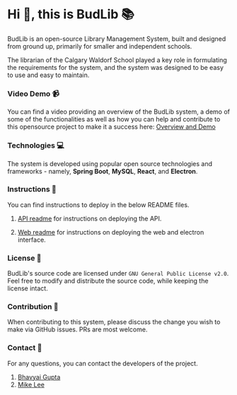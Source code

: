 # Hi :wave:, this is BudLib :books:

BudLib is an open-source Library Management System, built and designed from ground up, primarily for smaller and independent schools.

The librarian of the Calgary Waldorf School played a key role in formulating the requirements for the system, and the system was designed to be easy to use and easy to maintain.

### Video Demo 📹
You can find a video providing an overview of the BudLib system, a demo of some of the functionalities as well as how you can help and contribute to this opensource project to make it a success here:
[Overview and Demo](https://youtu.be/FwIqs6DDKf4)

### Technologies :computer:

The system is developed using popular open source technologies and frameworks - namely, **Spring Boot**, **MySQL**, **React**, and **Electron**.

### Instructions :pencil:

You can find instructions to deploy in the below README files.

1. [API readme](https://github.com/budlib/budlib-api/blob/main/README.md) for instructions on deploying the API.

2. [Web readme](https://github.com/budlib/budlib-web/blob/main/README.md) for instructions on deploying the web and electron interface.

### License :penguin:

BudLib's source code are licensed under `GNU General Public License v2.0`. Feel free to modify and distribute the source code, while keeping the license intact.

### Contribution :handshake:

When contributing to this system, please discuss the change you wish to make via GitHub issues. PRs are most welcome.

### Contact :email:

For any questions, you can contact the developers of the project.

1. [Bhavyai Gupta](mailto:zbhavyai@gmail.com)
2. [Mike Lee](mailto:budlibsystem@yahoo.com)
